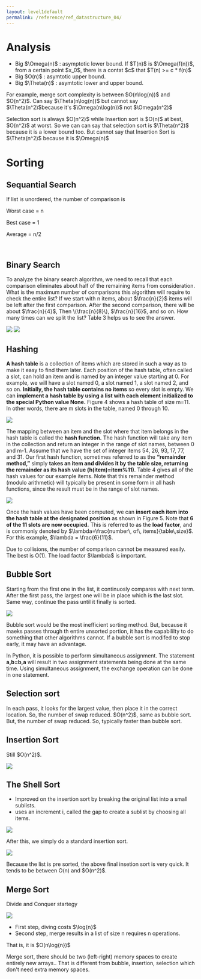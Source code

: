 ```yaml
---
layout: level1default 
permalink: /reference/ref_datastructure_04/
---
```

<h1>Analysis</h1>

<ul>
	<li>Big $\Omega(n)$ : asymptotic lower bound. If $T(n)$ is $\Omega(f(n))$, from a certain point $x_0$, there is a contat $c$ that $T(n) >= c * f(n)$ </li>
	<li>Big $O(n)$ : asymtotic upper bound.</li>
	<li>Big $\Theta(n)$ : asymtotic lower and upper bound.</li>
</ul>
<p>For example, merge sort complexity is between $O(n\log(n))$ and $O(n^2)$. Can say $\Theta(n\log(n))$ but cannot say $\Theta(n^2)$because it's $\Omega(n\log(n))$ not $\Omega(n^2)$</p>
<p>Selection sort is always $O(n^2)$ while Insertion sort is $O(n)$ at best, $O(n^2)$ at worst. So we can can say that selection sort is $\Theta(n^2)$ because it is a lower bound too. But cannot say that Insertion Sort is $\Theta(n^2)$ because it is $\Omega(n)$</p>

<h1>Sorting</h1>

<div class="light">
<h2>Sequantial Search</h2>

<p>If list is unordered, the number of comparison is</p>
<p>Worst case = n</p>
<p>Best case = 1</p>
<p>Average = n/2</p>
<br>
</div>

<div class="dark">
<h2>Binary Search</h2>

<p>To analyze the binary search algorithm, we need to recall that each comparison eliminates about half of the remaining items from consideration. What is the maximum number of comparisons this algorithm will require to check the entire list? If we start with n items, about $\frac{n}{2}$ items will be left after the first comparison. After the second comparison, there will be about $\frac{n}{4}$, Then \(\frac{n}{8}\), $\frac{n}{16}$, and so on. How many times can we split the list? Table 3 helps us to see the answer.</p>

<img src="https://www.evernote.com/shard/s9/sh/e3a69ac6-1742-4c88-8915-faaccd1356a3/4321c7b78683e2b27818ac771f5ce4ad/deep/0/The-Binary-Search---Problem-Solving-with-Algorithms-and-Data-Structures.png">
<img src="https://www.evernote.com/l/AAnKFgTB189L166_AZB3-Jc9pg0kMAvbPeQB/image.png">

</div>
<div class="light">
<h2>Hashing</h2>
<p><strong>A hash table</strong> is a collection of items which are stored in such a way as to make it easy to find them later. Each position of the hash table, often called a slot, can hold an item and is named by an integer value starting at 0. For example, we will have a slot named 0, a slot named 1, a slot named 2, and so on. <strong>Initially, the hash table contains no items</strong> so every slot is empty. We can <strong>implement a hash table by using a list with each element initialized to the special Python value None.</strong> Figure 4 shows a hash table of size m=11. In other words, there are m slots in the table, named 0 through 10.</p>
<img src="https://www.evernote.com/shard/s9/sh/4ba6863a-5a3a-4e16-ac4a-f1a99628f336/ec55378f51811e5757504605d580659e/deep/0/Hashing---Problem-Solving-with-Algorithms-and-Data-Structures.png">
<p>The mapping between an item and the slot where that item belongs in the hash table is called the <strong>hash function.</strong> The hash function will take any item in the collection and return an integer in the range of slot names, between 0 and m-1. Assume that we have the set of integer items 54, 26, 93, 17, 77, and 31. Our first hash function, sometimes referred to as the <strong>“remainder method,”</strong> simply <strong>takes an item and divides it by the table size, returning the remainder as its hash value (h(item)=item%11)</strong>. Table 4 gives all of the hash values for our example items. Note that this remainder method (modulo arithmetic) will typically be present in some form in all hash functions, since the result must be in the range of slot names.</p>

<img src="https://www.evernote.com/shard/s9/sh/eb69813b-adcf-4b3a-bd46-c04bebd0557d/685b7061bfd511704873c4258a1981cc/deep/0/Hashing---Problem-Solving-with-Algorithms-and-Data-Structures.png">
<p>Once the hash values have been computed, we can <strong>insert each item into the hash table at the designated position</strong> as shown in Figure 5. Note that <strong>6 of the 11 slots are now occupied.</strong> This is referred to as the <strong>load factor</strong>, and is commonly denoted by $\lambda=\frac{number\, of\, items}{table\,size}$. For this example, $\lambda = \frac{6}{11}$.</p>


<p>Due to collisions, the number of comparison cannot be measured easily. The best is O(1). The load factor $\lambda$ is important.</p>
</div>

<div class="dark">
<h2>Bubble Sort</h2>
<p>Starting from the first one in the list, it continuosly compares with next term. After the first pass, the largest one will be in place which is the last slot. Same way, continue the pass until it finally is sorted.</p>
<img src="https://www.evernote.com/l/AAkUFgqenxZCrYTJO9w5GpQJ4ylEDXVxKKQB/image.png">
<p>Bubble sort would be the most inefficient sorting method. But, because it maeks passes through th entire unsorted portion, it has the capabililty to do something that other algorithms cannot. If a bubble sort is modifed to stop early, it may have an advantage.</p>
<p>In Python,  
it is possible to perform simultaneous assignment. The statement <strong>a,b=b,a</strong> will result in two assignment statements being done at the same time. Using simultaneous assignment, the exchange operation can be done in one statement.</p>

</div> 

<div class="light">
<h2>Selection sort</h2>
<p>In each pass, it looks for the largest value, then place it in the correct location. So, the number of swap reduced. $O(n^2)$, same as bubble sort. But, the number of swap reduced. So, typically faster than bubble sort.</p>
</div>

<div class="dark">
<h2>Insertion Sort</h2>
<p>Still $O(n^2)$. </p>
<img src="https://www.evernote.com/l/AAkdwf8tTRRD7L47POqsj69cYVD_GCF2pTYB/image.png">
</div>

<div class="light">
<h2>The Shell Sort</h2>
<ul>
	<li>Improved on the insertion sort by breaking the original list into a small sublists.</li>
	<li>uses an increment i, called the gap to create a sublist by choosing all items.</li>
</ul>
<img src="https://www.evernote.com/l/AAmTNgSKE5VFyJnIa_DxWOwlOOJh1PzVhFQB/image.png">
<p>After this, we simply do a standard insertion sort.</p>
<img src="https://www.evernote.com/l/AAlxbiHqDYNAcp9ekjLBecMP8FmhG8l5GwAB/image.png">
<p>Because the list is pre sorted, the above final insetion sort is very quick. It tends to be between O(n) and $O(n^2)$.</p>


<div class="dark">
<h2>Merge Sort</h2>
<p>Divide and Conquer startegy </p>
<img src="https://www.evernote.com/l/AAlwmLQlTchAaZBIQlj-mM4qmXAmOgQplJUB/image.png">
<ul>
	<li>First step, diving costs $\log{n}$</li>
	<li>Second step, merge results in a list of size n requires n operations.</li>
</ul>
<p>That is, it is $O(n\log{n})$</p>
<p>Merge sort, there should be two (left-right) memory spaces to create entirely new arrays.. That is different from bubble, insertion, selection which don't need extra memory spaces.</p>
</div>

</div>
